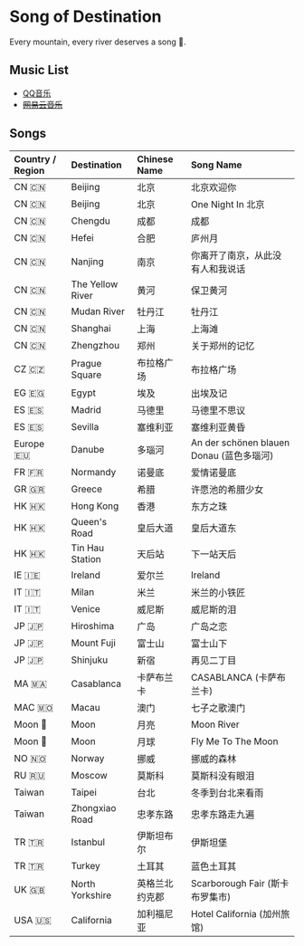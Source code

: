 # Song of Destination

Every mountain, every river deserves a song 🎵.

## Music List
- [QQ音乐](https://y.qq.com/n/m/detail/taoge/index.html?id=3676905511)
- ~~[网易云音乐](https://music.163.com/#/my/m/music/playlist?id=2584105669)~~

## Songs

| Country / Region | Destination | Chinese Name | Song Name |
| :------ | :------| :------ | :------ |
| CN 🇨🇳 | Beijing | 北京 | 北京欢迎你 |
| CN 🇨🇳 | Beijing | 北京 | One Night In 北京 |
| CN 🇨🇳 | Chengdu | 成都 | 成都 |
| CN 🇨🇳 | Hefei | 合肥 | 庐州月 |
| CN 🇨🇳 | Nanjing | 南京 | 你离开了南京，从此没有人和我说话 |
| CN 🇨🇳 | The Yellow River | 黄河 | 保卫黄河 |
| CN 🇨🇳 | Mudan River | 牡丹江 | 牡丹江 |
| CN 🇨🇳 | Shanghai | 上海 | 上海滩 |
| CN 🇨🇳 | Zhengzhou | 郑州 | 关于郑州的记忆 |
| CZ 🇨🇿 | Prague Square | 布拉格广场 | 布拉格广场 |
| EG 🇪🇬 | Egypt | 埃及 | 出埃及记 |
| ES 🇪🇸 | Madrid | 马德里 | 马德里不思议 |
| ES 🇪🇸 | Sevilla | 塞维利亚 | 塞维利亚黄昏 |
| Europe 🇪🇺 | Danube | 多瑙河 | An der schönen blauen Donau (蓝色多瑙河) |
| FR 🇫🇷 | Normandy | 诺曼底 | 爱情诺曼底 |
| GR 🇬🇷 | Greece | 希腊 | 许愿池的希腊少女 |
| HK 🇭🇰 | Hong Kong | 香港 | 东方之珠 |
| HK 🇭🇰 | Queen's Road | 皇后大道 | 皇后大道东 |
| HK 🇭🇰 | Tin Hau Station | 天后站 | 下一站天后 |
| IE 🇮🇪 | Ireland | 爱尔兰 | Ireland |
| IT 🇮🇹 | Milan | 米兰 | 米兰的小铁匠 |
| IT 🇮🇹 | Venice | 威尼斯 | 威尼斯的泪 |
| JP 🇯🇵 | Hiroshima | 广岛 | 广岛之恋 |
| JP 🇯🇵 | Mount Fuji | 富士山 | 富士山下 |
| JP 🇯🇵 | Shinjuku | 新宿 | 再见二丁目 |
| MA 🇲🇦 | Casablanca | 卡萨布兰卡 | CASABLANCA (卡萨布兰卡) |
| MAC 🇲🇴 | Macau | 澳门 | 七子之歌澳门 |
| Moon 🌛 | Moon | 月亮 | Moon River |
| Moon 🌛 | Moon | 月球 | Fly Me To The Moon |
| NO 🇳🇴 | Norway | 挪威 | 挪威的森林 |
| RU 🇷🇺 | Moscow | 莫斯科 | 莫斯科没有眼泪 |
| Taiwan | Taipei | 台北 | 冬季到台北来看雨 |
| Taiwan | Zhongxiao Road | 忠孝东路 | 忠孝东路走九遍 |
| TR 🇹🇷 | Istanbul | 伊斯坦布尔 | 伊斯坦堡 |
| TR 🇹🇷 | Turkey | 土耳其 | 蓝色土耳其 |
| UK 🇬🇧 | North Yorkshire | 英格兰北约克郡 | Scarborough Fair (斯卡布罗集市) |
| USA 🇺🇸 | California | 加利福尼亚 | Hotel California (加州旅馆) |

